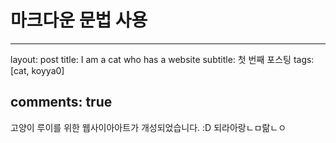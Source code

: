 마크다운 문법 사용
==================

---

layout: post title: I am a cat who has a website subtitle: 첫 번째 포스팅 tags: [cat, koyya0]

comments: true
--------------

고양이 루이를 위한 웹사이아아트가 개성되었습니다. :D 되라아랑ㄴㅁ랆ㄴㅇ
